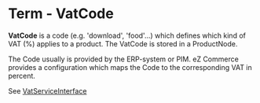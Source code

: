 # Term - VatCode

**VatCode** is a code (e.g. 'download', 'food'...) which defines which kind of VAT (%) applies to a product. The VatCode is stored in a ProductNode. 

The Code usually is provided by the ERP-system or PIM. eZ Commerce provides a configuration which maps the Code to the corresponding VAT in percent.

See [VatServiceInterface](VatServiceInterface_23560246.html)
